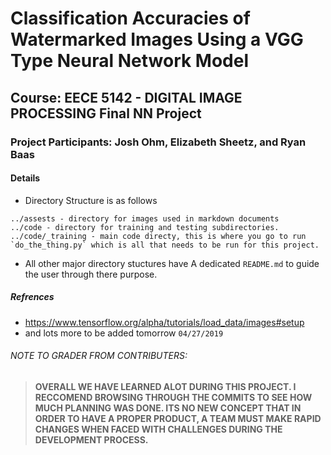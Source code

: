 # Classification Accuracies of Watermarked Images Using a VGG Type Neural Network Model

## Course: EECE 5142 - DIGITAL IMAGE PROCESSING Final NN Project

### Project Participants: Josh Ohm, Elizabeth Sheetz, and Ryan Baas

#### Details

* Directory Structure is as follows

```
../assests - directory for images used in markdown documents
../code - directory for training and testing subdirectories.
../code/_training - main code directy, this is where you go to run `do_the_thing.py` which is all that needs to be run for this project.
```

* All other major directory stuctures have A dedicated `README.md` to guide the user through there purpose.

##### Refrences

* https://www.tensorflow.org/alpha/tutorials/load_data/images#setup
* and lots more to be added tomorrow `04/27/2019`

###### NOTE TO GRADER FROM CONTRIBUTERS:

> **OVERALL WE HAVE LEARNED ALOT DURING THIS PROJECT. I RECCOMEND BROWSING THROUGH THE COMMITS TO SEE HOW MUCH PLANNING WAS DONE. ITS NO NEW CONCEPT THAT IN ORDER TO HAVE A PROPER PRODUCT, A TEAM MUST MAKE RAPID CHANGES WHEN FACED WITH CHALLENGES DURING THE DEVELOPMENT PROCESS.**